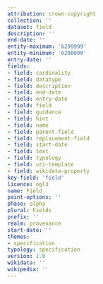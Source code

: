 ```yaml
---
attribution: crown-copyright
collection: ''
dataset: field
description: ''
end-date: ''
entity-maximum: '6299999'
entity-minimum: '6200000'
entry-date: ''
fields:
- field: cardinality
- field: datatype
- field: description
- field: end-date
- field: entry-date
- field: field
- field: guidance
- field: hint
- field: name
- field: parent-field
- field: replacement-field
- field: start-date
- field: text
- field: typology
- field: uri-template
- field: wikidata-property
key-field: 'field'
licence: ogl3
name: Field
paint-options: ''
phase: alpha
plural: Fields
prefix: ''
realm: provenance
start-date: ''
themes:
- specification
typology: specification
version: 1.0
wikidata: ''
wikipedia: ''
---
```


